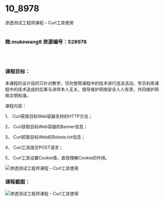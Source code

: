 # 10_8978
渗透测试工程师课程 – Curl工具使用
<br/></br>
<h3>微:mukewang8 资源编号：528978</h3>
<br/></br>
<h3>课程目标：</h3>
<p>本课程的设计目的只针对教学，切勿使用课程中的技术进行违法活动，学员利用课程中的技术造成的后果与讲师本人无关，倡导维护网络安全人人有责，共同维护网络文明和谐。</p>
<p>课程内容：</p>
<p>1、 Curl获取目标Web容器支持的HTTP方法；</p>
<p>2、 Curl获取目标Web容器的Banner信息；</p>
<p>3、 Curl抓取目标Web的Robots.txt信息；</p>
<p>4、 Curl工具提交POST请求；</p>
<p>5、 Curl工具设置Cookie值，直观理解Cookie的作用。</p>
<p><img src="https://www.ko996.com/wp-content/uploads/img/2019/11/1-98-300x300.png" alt="渗透测试工程师课程 – Curl工具使用"></p>
<h3>课程截图：</h3>
<p><img src="https://www.ko996.com/wp-content/uploads/img/2019/11/11111-21.jpg" alt="渗透测试工程师课程 – Curl工具使用"></p>
<p>&nbsp;</p>
